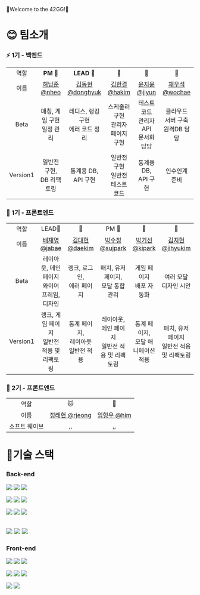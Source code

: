 🌈Welcome to the 42GG!🌈

# 😊 팀소개

### ⚡️ 1기 - 백엔드

<table>
  <tr>
    <td align=center>역할</td>
    <th align=center>PM 🏓</a></td>
    <th align=center>LEAD 🧚</a></td>
    <th align=center>🦑</a></td>
    <th align=center>🦦</a></td>
    <th align=center>🐆</a></td>
  </tr>
  <tr>
    <td align=center>이름</td>
    <td align=center><a href="https://github.com/nheo9143">허남준 @nheo</a></td>
    <td align=center><a href="https://github.com/reg0145">김동현 @donghyuk</a></td>
    <td align=center><a href="https://github.com/triplecheeseburger">김한결 @hakim</a></td>
    <td align=center><a href="https://github.com/tomatozil">윤지윤 @jiyun</a></td>
    <td align=center><a href="https://github.com/wochae">채우석 @wochae</a></td>
  </tr>
  <tr>
    <td align=center>Beta</td>
    <td align=center>매칭, 게임 구현<br />일정 관리</td>
    <td align=center>레디스, 랭킹 구현<br />에러 코드 정리</td>
    <td align=center>스케줄러 구현<br />관리자 페이지 구현</td>
    <td align=center>테스트코드<br /> 관리자 API<br /> 문서화 담당</td>
    <td align=center>클라우드 서버 구축<br />원격DB 담당</td>
  </tr>
  <tr>
    <td align=center>Version1</td>
    <td align=center>일반전 구현, DB 리팩토링</td>
    <td align=center>통계용 DB, API 구현</td>
    <td align=center>일반전 구현<br />일반전 테스트 코드</td>
    <td align=center>통계용 DB, API 구현</td>
    <td align=center>인수인계 준비</td>
  </tr>
</table>

### 🐾 1기 - 프론트엔드
<table>
  <tr>
    <td align=center>역할</td>
    <td align=center>LEAD🐰</td>
    <td align=center>🐻</td>
    <td align=center>PM 🦁</td>
    <td align=center>🐨</td>
    <td align=center>🐤</td>
  </tr>
  <tr>
    <td align=center>이름</td>
    <td align=center><a href="https://github.com/pearpearB">배재영 @jabae</a></td>
    <td align=center><a href="https://github.com/KimDae-hyun">김대현 @daekim</a></td>
    <td align=center><a href="https://github.com/su1715">박수정 @sujpark</a></td>
    <td align=center><a href="https://github.com/Arkingco">박기선 @kipark</a></td>
    <td align=center><a href="https://github.com/tamagoyakii">김지현 @jihyukim</a></td>
  </tr>
  <tr>
    <td align=center>Beta</td>
    <td align=center>레이아웃, 메인 페이지<br />와이어프레임, 디자인</td>
    <td align=center>랭크, 로그인,<br /> 에러 페이지</td>
    <td align=center>매치, 유저 페이지,<br /> 모달 통합 관리</td>
    <td align=center>게임 페이지<br />배포 자동화</td>
    <td align=center>여러 모달<br />디자인 시안</td>
  </tr>
  <tr>
    <td align=center>Version1</td>
    <td align=center>랭크, 게임 페이지<br />일반전 적용 및 리팩토링</td>
    <td align=center>통계 페이지,<br />레이아웃 일반전 적용</td>
    <td align=center>레이아웃, 메인 페이지<br />일반전 적용 및 리팩토링</td>
    <td align=center>통계 페이지,<br />모달 애니메이션 적용</td>
    <td align=center>매치, 유저 페이지<br />일반전 적용 및 리팩토링</td>
  </tr>
</table>



### 🌊 2기 - 프론트엔드
<table>
  <tr>
    <td align=center>역할</td>
    <td align=center>🐱</td>
    <td align=center>🐬</td>
  </tr>
  <tr>
    <td align=center>이름</td>
    <td align=center><a href="https://github.com/raehy19">정래현 @rjeong</a></td>
    <td align=center><a href="https://github.com/HyeongwooIM">임형우 @him</a></td>
  </tr>
  <tr>
    <td align=center>소프트 웨이브</td>
    <td align=center>,,</td>
    <td align=center>,,</td>
  </tr>
</table>

# 📱기술 스택

### Back-end


<img src="https://img.shields.io/badge/JAVA-007396?style=for-the-badge&logo=java&logoColor=white"></a>
<img src="https://img.shields.io/badge/spring-6DB33F?style=for-the-badge&logo=spring&logoColor=white">
<img src="https://img.shields.io/badge/spring_boot-6DB33F?style=for-the-badge&logo=spring_boot&logoColor=white">

<img src="https://img.shields.io/badge/spring_security-6DB33F?style=for-the-badge&logo=spring_security&logoColor=white"></a>
<img src="https://img.shields.io/badge/nginx-009639?style=for-the-badge&logo=nginx&logoColor=white">
<img src="https://img.shields.io/badge/apache_tomcat-F8DC75?style=for-the-badge&logo=apache_tomcat&logoColor=white">

<img src="https://img.shields.io/badge/linux-FCC624?style=for-the-badge&logo=linux&logoColor=black"></a>
<img src="https://img.shields.io/badge/github-181717?style=for-the-badge&logo=github&logoColor=white">
<img src="https://img.shields.io/badge/aws-232F3E?style=for-the-badge&logo=aws&logoColor=white">

<img src="https://img.shields.io/badge/mysql-4479A1?style=for-the-badge&logo=mysql&logoColor=white"></a>
<img src="https://img.shields.io/badge/redis-DC382D?style=for-the-badge&logo=redis&logoColor=white">
<img src="https://img.shields.io/badge/thymeleaf-005F0F?style=for-the-badge&logo=thymeleaf&logoColor=white">
--
### Front-end

<img src="https://img.shields.io/badge/HTML5-E34F26?style=for-the-badge&logo=HTML5&logoColor=white"/></a>
<img src="https://img.shields.io/badge/CSS3-1572B6?style=for-the-badge&logo=CSS3&logoColor=white"/>
<img src="https://img.shields.io/badge/Sass-CC6699?style=for-the-badge&logo=Sass&logoColor=white"/>

<img src="https://img.shields.io/badge/TypeScript-3178C6?style=for-the-badge&logo=TypeScript&logoColor=white"/></a>
<img src="https://img.shields.io/badge/Next.js-000000?style=for-the-badge&logo=Next.js&logoColor=white"/>
<img src="https://img.shields.io/badge/Recoil-3578E5?style=for-the-badge&logo=&logoColor=white"/>

<img src="https://img.shields.io/badge/Amazon EC2-FF9900?style=for-the-badge&logo=AmazonEC2&logoColor=white"/></a>
<img src="https://img.shields.io/badge/Amazon S3-569A31?style=for-the-badge&logo=AmazonS3&logoColor=white"/>

